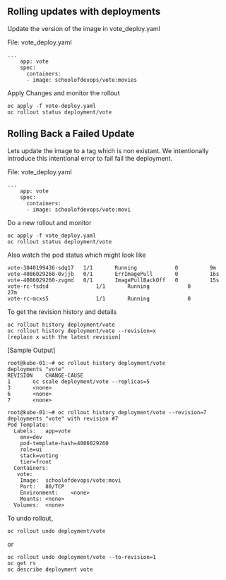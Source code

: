 ## Rolling updates with deployments

Update the version of the image in vote_deploy.yaml

File: vote_deploy.yaml
```
...
    app: vote
    spec:
      containers:
      - image: schoolofdevops/vote:movies

```

Apply Changes and monitor the rollout

```
oc apply -f vote-deploy.yaml
oc rollout status deployment/vote
```

## Rolling Back a Failed Update

Lets update the image to a tag which is non existant. We intentionally introduce this intentional error to fail fail the deployment.

File: vote_deploy.yaml
```
...
    app: vote
    spec:
      containers:
      - image: schoolofdevops/vote:movi

```

Do a new rollout and monitor

```
oc apply -f vote_deploy.yaml
oc rollout status deployment/vote
```

Also watch the pod status which might look like

```
vote-3040199436-sdq17   1/1       Running            0          9m
vote-4086029260-0vjjb   0/1       ErrImagePull       0          16s
vote-4086029260-zvgmd   0/1       ImagePullBackOff   0          15s
vote-rc-fsdsd               1/1       Running            0          27m
vote-rc-mcxs5               1/1       Running            0
```

To get the revision history and details  
```
oc rollout history deployment/vote
oc rollout history deployment/vote --revision=x
[replace x with the latest revision]
```

[Sample Output]

```
root@kube-01:~# oc rollout history deployment/vote
deployments "vote"
REVISION	CHANGE-CAUSE
1		oc scale deployment/vote --replicas=5
3		<none>
6		<none>
7		<none>

root@kube-01:~# oc rollout history deployment/vote --revision=7
deployments "vote" with revision #7
Pod Template:
  Labels:	app=vote
	env=dev
	pod-template-hash=4086029260
	role=ui
	stack=voting
	tier=front
  Containers:
   vote:
    Image:	schoolofdevops/vote:movi
    Port:	80/TCP
    Environment:	<none>
    Mounts:	<none>
  Volumes:	<none>
```

To undo rollout,

```
oc rollout undo deployment/vote
```

or

```
oc rollout undo deployment/vote --to-revision=1
oc get rs
oc describe deployment vote
```
